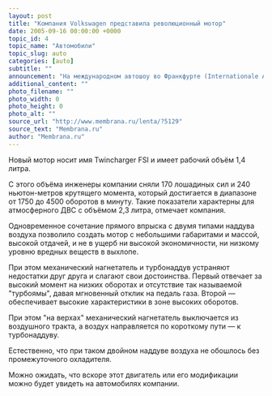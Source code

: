 ```yaml
---
layout: post
title: "Компания Volkswagen представила революционный мотор"
date: 2005-09-16 00:00:00 +0000
topic_id: 4
topic_name: "Автомобили"
topic_slug: auto
categories: [auto]
subtitle: ""
announcement: "На международном автошоу во Франкфурте (Internationale Automobil Ausstellung — IAA 2005) компания Volkswagen представила новый автомобильный двигатель, в котором впервые в мире совместила три известные технологии: непосредственный впрыск бензина, турбонаддув и механический нагнетатель."
additional_content: ""
photo_filename: ""
photo_width: 0
photo_height: 0
photo_alt: ""
source_url: "http://www.membrana.ru/lenta/?5129"
source_text: "Membrana.ru"
author: "Membrana.ru"
---
```

Новый мотор носит имя Twincharger FSI и имеет рабочий объём 1,4 литра.

С этого объёма инженеры компании сняли 170 лошадиных сил и 240 ньютон-метров крутящего момента, который достигается в диапазоне от 1750 до 4500 оборотов в минуту. Такие показатели характерны для атмосферного ДВС с объёмом 2,3 литра, отмечает компания.

Одновременное сочетание прямого впрыска с двумя типами наддува воздуха позволило создать мотор с небольшими габаритами и массой, высокой отдачей, и не в ущерб ни высокой экономичности, ни низкому уровню вредных веществ в выхлопе.

При этом механический нагнетатель и турбонаддув устраняют недостатки друг друга и слагают свои достоинства. Первый отвечает за высокий момент на низких оборотах и отсутствие так называемой "турбоямы", давая мгновенный отклик на педаль газа. Второй — обеспечивает высокие характеристики в зоне высоких оборотов.

При этом "на верхах" механический нагнетатель выключается из воздушного тракта, а воздух направляется по короткому пути — к турбонаддуву.

Естественно, что при таком двойном наддуве воздуха не обошлось без промежуточного охладителя.

Можно ожидать, что вскоре этот двигатель или его модификации можно будет увидеть на автомобилях компании.
